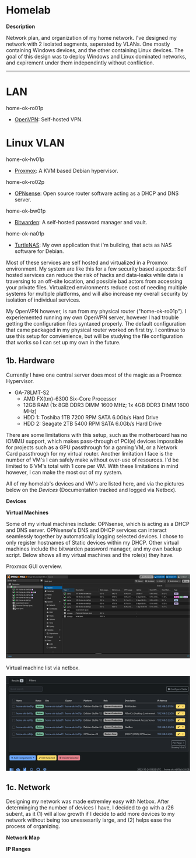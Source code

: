 # Homelab

**Description**

Network plan, and organization of my home network. I've designed my network with 2 isolated segments, seperated by VLANs. One mostly containing Windows devices, and the other containing Linux devices. The goal of this design was to deploy Windows and Linux dominated networks, and expirement under them independintly without confliction.

______________________________________________________________________________________________________________________________________________________________________________

# LAN

home-ok-ro01p
* [OpenVPN](https://github.com/OpenVPN/openvpn): Self-hosted VPN.


# Linux VLAN

home-ok-hv01p
* [Proxmox](https://www.proxmox.com/en/): A KVM based Debian hypervisor. 

home-ok-ro02p
* [OPNsense](https://opnsense.org/): Open source router software acting as a DHCP and DNS server.

home-ok-bw01p
* [Bitwarden](https://github.com/bitwarden/server): A self-hosted password manager and vault.

home-ok-na01p
* [TurtleNAS](https://github.com/allenc125789/TurtleNAS): My own application that i'm building, that acts as NAS software for Debian.


Most of these services are self hosted and virtualized in a Proxmox environment. My system are like this for a few security based aspects: Self hosted services can reduce the risk of hacks and data-leaks while data is traversing to an off-site location, and possible bad actors from accessing your private files. Virtualized environments reduce cost of needing multiple systems for multiple platforms, and will also increase my overall security by isolation of individual services.

My OpenVPN however, is run from my physical router ("home-ok-ro01p"). I experiemented running my own OpenVPN server, however I had trouble getting the configuration files syntaxed properly. The default configuration that came packaged in my physical router worked on first try. I continue to use this setup for convienience, but will be studying the file configuration that works so I can set up my own in the future.

## 1b. Hardware

Currently I have one central server does most of the magic as a Proxmox Hypervisor. 

* GA-78LMT-S2
  * AMD FX(tm)-6300 Six-Core Processor
  * 12GB RAM (1x 8GB DDR3 DIMM 1600 MHz; 1x 4GB DDR3 DIMM 1600 MHz)
  * HDD 1: Toshiba 1TB 7200 RPM SATA 6.0Gb/s Hard Drive
  * HDD 2: Seagate 2TB 5400 RPM SATA 6.0Gb/s Hard Drive 

There are some limitations with this setup, such as the motherboard has no IOMMU support, which makes pass-through of PCI(e) devices impossible for projects such as a GPU passthrough for a gaming VM, or a Network Card passthrough for my virtual router. Another limitation I face is the number of VM's I can safely make without over-use of resources. I'd be limited to 6 VM's total with 1 core per VM. With these limitations in mind however, I can make the most out of my system.

All of my homelab's devices and VM's are listed here, and via the pictures below on the *Devices* (Documentation tracked and logged via Netbox).

**Devices**


**Virtual Machines**

Some of my virtual machines include: OPNsense, which is acting as a DHCP and DNS server. OPNsense's DNS and DHCP services can interact seamlessly together by automatically logging selected devices. I chose to only register hostnames of Static devices within my DHCP. Other virtual machines include the bitwarden password manager, and my own backup script. Below shows all my virtual machines and the role(s) they have.

Proxmox GUI overview.

![](https://github.com/allenc125789/Homelab/blob/main/img-files/Screenshot%20from%202023-10-23%2023-08-48.png)

Virtual machine list via netbox.

![](https://github.com/allenc125789/Homelab/blob/main/img-files/Screenshot%20from%202023-10-23%2022-53-38.png)

## 1c. Network

Designing my network was made extremley easy with Netbox. After determinging the number of devices I have, I decided to go with a /26 subent, as it (1) will allow growth if I decide to add more devices to my network without being too unessesarily large, and (2) helps ease the process of organizing.

**Network Map**

**IP Ranges**



